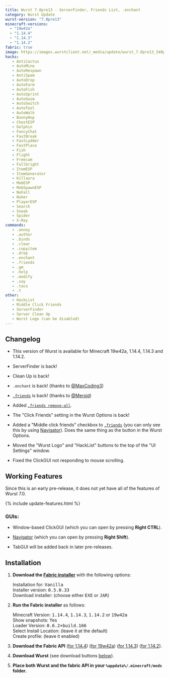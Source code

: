 ```yaml
---
title: Wurst 7.0pre13 - ServerFinder, Friends List, .enchant
category: Wurst Update
wurst-version: "7.0pre13"
minecraft-versions:
  - "19w42a"
  - "1.14.4"
  - "1.14.3"
  - "1.14.2"
fabric: true
image: https://images.wurstclient.net/_media/update/wurst_7.0pre13_540p.webp
hacks:
   - AntiCactus
   - AutoMine
   - AutoRespawn
   - AntiSpam
   - AutoDrop
   - AutoFarm
   - AutoFish
   - AutoSprint
   - AutoSwim
   - AutoSwitch
   - AutoTool
   - AutoWalk
   - BunnyHop
   - ChestESP
   - Dolphin
   - FancyChat
   - FastBreak
   - FastLadder
   - FastPlace
   - Fish
   - Flight
   - Freecam
   - Fullbright
   - ItemESP
   - ItemGenerator
   - Killaura
   - MobESP
   - MobSpawnESP
   - NoFall
   - Nuker
   - PlayerESP
   - Search
   - Sneak
   - Spider
   - X-Ray
commands:
   - .annoy
   - .author
   - .binds
   - .clear
   - .copyitem
   - .drop
   - .enchant
   - .friends
   - .gm
   - .help
   - .modify
   - .say
   - .taco
   - .t
other:
   - HackList
   - Middle Click Friends
   - ServerFinder
   - Server Clean Up
   - Wurst Logo (can be disabled)
---
```

## Changelog

- This version of Wurst is available for Minecraft 19w42a, 1.14.4, 1.14.3 and 1.14.2.

- ServerFinder is back!

- Clean Up is back!

- `.enchant` is back! (thanks to <a href="https://github.com/MaxCoding3" target="_blank" rel="nofollow">@MaxCoding3</a>)

- [`.friends`](https://wurst.wiki/cmd/friends) is back! (thanks to <a href="https://github.com/Mersid" target="_blank" rel="nofollow">@Mersid</a>)

- Added [`.friends remove-all`](https://wurst.wiki/cmd/friends).

- The "Click Friends" setting in the Wurst Options is back!

- Added a "Middle click friends" checkbox to [`.friends`](https://wurst.wiki/cmd/friends) (you can only see this by using [Navigator](https://wurst.wiki/navigator)). Does the same thing as the button in the Wurst Options.

- Moved the "Wurst Logo" and "HackList" buttons to the top of the "UI Settings" window.

- Fixed the ClickGUI not responding to mouse scrolling.

## Working Features

Since this is an early pre-release, it does not yet have all of the features of Wurst 7.0.

{% include update-features.html %}

### GUIs:

- Window-based ClickGUI (which you can open by pressing **Right CTRL**).

- [Navigator](https://wurst.wiki/navigator) (which you can open by pressing **Right Shift**).

- TabGUI will be added back in later pre-releases.

## Installation

1. **Download the <a href="https://fabricmc.net/use/installer/" target="_blank" rel="nofollow">Fabric installer</a>** with the following options:

   Installation for: <kbd>Vanilla</kbd>  
   Installer version: <kbd>0.5.0.33</kbd>  
   Download installer: (choose either <kbd>EXE</kbd> or <kbd>JAR</kbd>)

1. **Run the Fabric installer** as follows:

   Minecraft Version: <kbd>1.14.4</kbd>, <kbd>1.14.3</kbd>, <kbd>1.14.2</kbd> or <kbd>19w42a</kbd>  
   Show snapshots: Yes  
   Loader Version: <kbd>0.6.2+build.166</kbd>  
   Select Install Location: (leave it at the default)  
   Create profile: (leave it enabled)

1. **Download the Fabric API** (<a href="https://www.curseforge.com/minecraft/mc-mods/fabric-api/download/2810785" target="_blank" rel="nofollow">for 1.14.4</a>) (<a href="https://www.curseforge.com/minecraft/mc-mods/fabric-api/download/2810786" target="_blank" rel="nofollow">for 19w42a</a>) (<a href="https://www.curseforge.com/minecraft/mc-mods/fabric-api/download/2742310" target="_blank" rel="nofollow">for 1.14.3</a>) (<a href="https://www.curseforge.com/minecraft/mc-mods/fabric-api/download/2720368" target="_blank" rel="nofollow">for 1.14.2</a>).

1. **Download Wurst** (see download buttons [below](#downloads)).

1. **Place both Wurst and the fabric API in your `%appdata%/.minecraft/mods` folder.**
